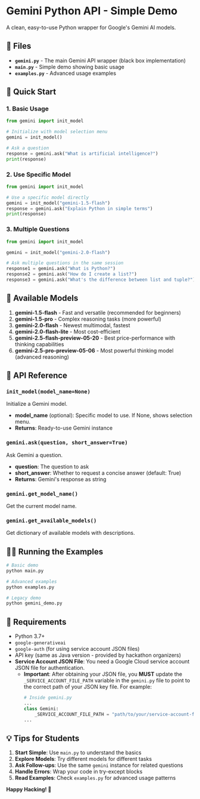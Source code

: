 # Gemini Python API - Simple Demo

A clean, easy-to-use Python wrapper for Google's Gemini AI models.

## 📁 Files

- **`gemini.py`** - The main Gemini API wrapper (black box implementation)
- **`main.py`** - Simple demo showing basic usage
- **`examples.py`** - Advanced usage examples

## 🚀 Quick Start

### 1. Basic Usage

```python
from gemini import init_model

# Initialize with model selection menu
gemini = init_model()

# Ask a question
response = gemini.ask("What is artificial intelligence?")
print(response)
```

### 2. Use Specific Model

```python
from gemini import init_model

# Use a specific model directly
gemini = init_model("gemini-1.5-flash")
response = gemini.ask("Explain Python in simple terms")
print(response)
```

### 3. Multiple Questions

```python
from gemini import init_model

gemini = init_model("gemini-2.0-flash")

# Ask multiple questions in the same session
response1 = gemini.ask("What is Python?")
response2 = gemini.ask("How do I create a list?")
response3 = gemini.ask("What's the difference between list and tuple?")
```

## 🤖 Available Models

1. **gemini-1.5-flash** - Fast and versatile (recommended for beginners)
2. **gemini-1.5-pro** - Complex reasoning tasks (more powerful)
3. **gemini-2.0-flash** - Newest multimodal, fastest
4. **gemini-2.0-flash-lite** - Most cost-efficient
5. **gemini-2.5-flash-preview-05-20** - Best price-performance with thinking capabilities
6. **gemini-2.5-pro-preview-05-06** - Most powerful thinking model (advanced reasoning)

## 📖 API Reference

### `init_model(model_name=None)`
Initialize a Gemini model.
- **model_name** (optional): Specific model to use. If None, shows selection menu.
- **Returns**: Ready-to-use Gemini instance

### `gemini.ask(question, short_answer=True)`
Ask Gemini a question.
- **question**: The question to ask
- **short_answer**: Whether to request a concise answer (default: True)
- **Returns**: Gemini's response as string

### `gemini.get_model_name()`
Get the current model name.

### `gemini.get_available_models()`
Get dictionary of available models with descriptions.

## 🏃‍♂️ Running the Examples

```bash
# Basic demo
python main.py

# Advanced examples
python examples.py

# Legacy demo
python gemini_demo.py
```

## 🔧 Requirements

- Python 3.7+
- `google-generativeai`
- `google-auth` (for using service account JSON files)
- API key (same as Java version - provided by hackathon organizers)
- **Service Account JSON File**: You need a Google Cloud service account JSON file for authentication. 
    - **Important**: After obtaining your JSON file, you **MUST** update the `_SERVICE_ACCOUNT_FILE_PATH` variable in the `gemini.py` file to point to the correct path of your JSON key file. For example:
      ```python
      # Inside gemini.py
      ...
      class Gemini:
          _SERVICE_ACCOUNT_FILE_PATH = "path/to/your/service-account-file.json" 
      ...
      ```

## 💡 Tips for Students

1. **Start Simple**: Use `main.py` to understand the basics
2. **Explore Models**: Try different models for different tasks
3. **Ask Follow-ups**: Use the same `gemini` instance for related questions
4. **Handle Errors**: Wrap your code in try-except blocks
5. **Read Examples**: Check `examples.py` for advanced usage patterns


**Happy Hacking! 🚀** 